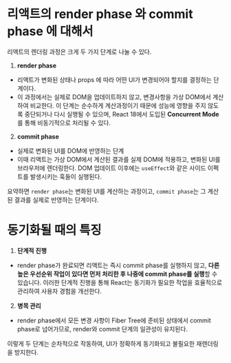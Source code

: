 # 리액트의 render phase 와 commit phase 에 대해서

리액트의 렌더링 과정은 크게 두 가지 단계로 나눌 수 있다.

1. **render phase**
 - 리액트가 변화된 상태나 props 에 따라 어떤 UI가 변경되어야 할지를 결정하는 단계이다.
 - 이 과정에서는 실제로 DOM을 업데이트하지 않고, 변경사항을 가상 DOM에서 계산하여 비교한다. 이 단계는 순수하게 계산과정이기 때문에 성능에 영향을 주지 않도록 중단되거나 다시 실행될 수 있으며, React 18에서 도입된 **Concurrent Mode**를 통해 비동기적으로 처리될 수 있다.

2. **commit phase**
 - 실제로 변화된 UI를 DOM에 반영하는 단계
 - 이때 리액트는 가상 DOM에서 계산된 결과를 실제 DOM에 적용하고, 변화된 UI를 브라우저에 렌더링한다. DOM 업데이트 이후에는 `useEffect`와 같은 사이드 이펙트를 발생시키는 훅들이 실행된다.

요약하면 `render phase`는 변화된 UI를 계산하는 과정이고, `commit phase`는 그 계산된 결과를 실제로 반영하는 단계이다.

# 동기화될 때의 특징

1. **단계적 진행**
 - render phase가 완료되면 리액트는 즉시 commit phase를 실행하지 않고, **다른 높은 우선순위 작업이 있다면 먼저 처리한 후 나중에 commit phase를 실행**할 수 있습니다. 이러한 단계적 진행을 통해 React는 동기화가 필요한 작업을 효율적으로 관리하여 사용자 경험을 개선한다.

2. **병목 관리**
 - render phase에서 모든 변경 사항이 Fiber Tree에 준비된 상태에서 commit phase로 넘어가므로, render와 commit 단계의 일관성이 유지된다.

 이렇게 두 단계는 순차적으로 작동하여, UI가 정확하게 동기화되고 불필요한 재렌더링을 방지한다.